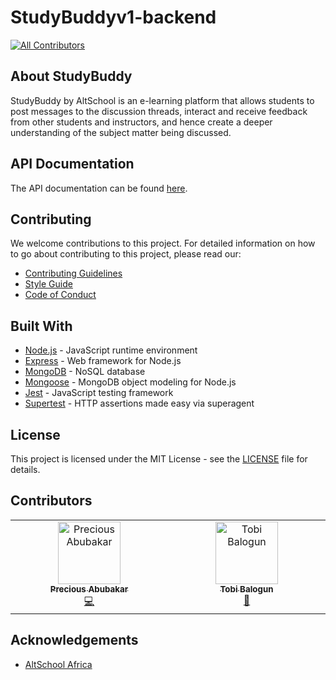 # StudyBuddyv1-backend

<!-- ALL-CONTRIBUTORS-BADGE:START - Do not remove or modify this section -->
[![All Contributors](https://img.shields.io/badge/all_contributors-2-orange.svg?style=flat-square)](#contributors-)
<!-- ALL-CONTRIBUTORS-BADGE:END -->

## About StudyBuddy

StudyBuddy by AltSchool is an e-learning platform that allows students to post messages to the discussion threads, interact and receive feedback from other students and instructors, and hence create a deeper understanding of the subject matter being discussed.

## API Documentation

The API documentation can be found [here]().

## Contributing

We welcome contributions to this project. For detailed information on how to go about contributing to this project, please read our:

- [Contributing Guidelines](/CONTRIBUTING.md)
- [Style Guide](/CONTRIBUTING.md#style-guide)
- [Code of Conduct](/CODE_OF_CONDUCT.md)

## Built With

- [Node.js](https://nodejs.org/en/) - JavaScript runtime environment
- [Express](https://expressjs.com/) - Web framework for Node.js
- [MongoDB](https://www.mongodb.com/) - NoSQL database
- [Mongoose](https://mongoosejs.com/) - MongoDB object modeling for Node.js
- [Jest](https://jestjs.io/) - JavaScript testing framework
- [Supertest](https://github.com/ladjs/supertest#readme) - HTTP assertions made easy via superagent

## License

This project is licensed under the MIT License - see the [LICENSE](/LICENSE) file for details.

## Contributors

<!-- ALL-CONTRIBUTORS-LIST:START - Do not remove or modify this section -->
<!-- prettier-ignore-start -->
<!-- markdownlint-disable -->
<table>
  <tbody>
    <tr>
      <td align="center" valign="top" width="14.28%"><a href="http://thepda.tech"><img src="https://avatars.githubusercontent.com/u/71160347?v=4?s=100" width="100px;" alt="Precious Abubakar"/><br /><sub><b>Precious Abubakar</b></sub></a><br /><a href="https://github.com/StudyBuddyv1/studybuddyv1-backend/commits?author=misspee007" title="Code">💻</a></td>
      <td align="center" valign="top" width="14.28%"><a href="https://github.com/tobisupreme"><img src="https://avatars.githubusercontent.com/u/98078707?v=4?s=100" width="100px;" alt="Tobi Balogun"/><br /><sub><b>Tobi Balogun</b></sub></a><br /><a href="#maintenance-tobisupreme" title="Maintenance">🚧</a></td>
    </tr>
  </tbody>
</table>

<!-- markdownlint-restore -->
<!-- prettier-ignore-end -->

<!-- ALL-CONTRIBUTORS-LIST:END -->

## Acknowledgements

- [AltSchool Africa](https://www.altschoolafrica.com/schools/engineering)
